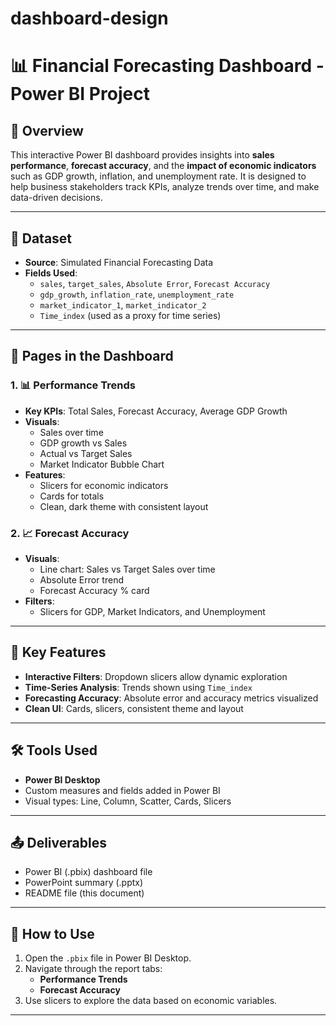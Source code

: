 # dashboard-design
# 📊 Financial Forecasting Dashboard - Power BI Project

## 🚀 Overview
This interactive Power BI dashboard provides insights into **sales performance**, **forecast accuracy**, and the **impact of economic indicators** such as GDP growth, inflation, and unemployment rate. It is designed to help business stakeholders track KPIs, analyze trends over time, and make data-driven decisions.

---

## 📁 Dataset
- **Source**: Simulated Financial Forecasting Data  
- **Fields Used**:
  - `sales`, `target_sales`, `Absolute Error`, `Forecast Accuracy`
  - `gdp_growth`, `inflation_rate`, `unemployment_rate`
  - `market_indicator_1`, `market_indicator_2`
  - `Time_index` (used as a proxy for time series)

---

## 🧩 Pages in the Dashboard

### 1. 📊 Performance Trends
- **Key KPIs**: Total Sales, Forecast Accuracy, Average GDP Growth
- **Visuals**:
  - Sales over time
  - GDP growth vs Sales
  - Actual vs Target Sales
  - Market Indicator Bubble Chart
- **Features**:
  - Slicers for economic indicators
  - Cards for totals
  - Clean, dark theme with consistent layout

### 2. 📈 Forecast Accuracy
- **Visuals**:
  - Line chart: Sales vs Target Sales over time
  - Absolute Error trend
  - Forecast Accuracy % card
- **Filters**:
  - Slicers for GDP, Market Indicators, and Unemployment

---

## 🎯 Key Features
- **Interactive Filters**: Dropdown slicers allow dynamic exploration
- **Time-Series Analysis**: Trends shown using `Time_index`
- **Forecasting Accuracy**: Absolute error and accuracy metrics visualized
- **Clean UI**: Cards, slicers, consistent theme and layout

---

## 🛠 Tools Used
- **Power BI Desktop**
- Custom measures and fields added in Power BI
- Visual types: Line, Column, Scatter, Cards, Slicers

---

## 📤 Deliverables
- Power BI (.pbix) dashboard file
- PowerPoint summary (.pptx)
- README file (this document)

---

## 📌 How to Use
1. Open the `.pbix` file in Power BI Desktop.
2. Navigate through the report tabs:
   - **Performance Trends**
   - **Forecast Accuracy**
3. Use slicers to explore the data based on economic variables.

---


